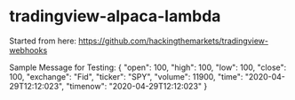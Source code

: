 # tradingview-alpaca-lambda

Started from here:
https://github.com/hackingthemarkets/tradingview-webhooks

Sample Message for Testing:
{
	  "open": 100,
    "high": 100,
    "low": 100,
    "close": 100,
    "exchange": "Fid",
    "ticker": "SPY",
    "volume": 11900,
    "time": "2020-04-29T12:12:023",
    "timenow": "2020-04-29T12:12:023"
}
